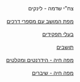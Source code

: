 <div dir="auto">
צח"י שדמה - לינקים
<br>
<br>  
<a href="https://liorhass.github.io/Zahi_Shdema/Shdema_Satellite_Map_v2.jpg">מפת המושב עם מספרי דרכים</a>
<br>
<br>
<a href="https://docs.google.com/spreadsheets/d/1-Jwl2YbWEOwgYH901gZH51tSvLTr3RxBi4dnrz4qAIw/edit?usp=drive_link">בעלי תפקידים</a>
<br>
<br>  
<a href="https://docs.google.com/spreadsheets/d/1M4LGPJ8A_oAGcLJbYhthckuqO4rMbRrERqrKdZE3XwE/edit?usp=sharing">תושבים</a>
<br>
<br>  
<a href="https://www.google.com/maps/d/u/0/edit?mid=1nsHFqP-BDiudeyvLpAveciFwKsOfIVU&usp=sharing">מפה חיה - הידרנטים ומקלטים</a>
<br>
<br>
<a href="https://www.google.com/maps/d/u/0/edit?mid=1tuZShhjeWAi5Bx3cJxmSB1gfN91-Nk2S&usp=sharing">מפה חיה - שיברים</a>
<br>
<br>

</div>

